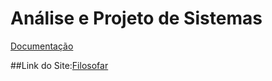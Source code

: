 # Análise e Projeto de Sistemas

[Documentação](../../wiki/)

 ##Link do Site:[Filosofar](https://eng-sw.github.io/es1-ds3-bros/)